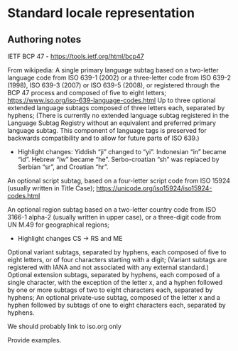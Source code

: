 # Standard locale representation

## Authoring notes

IETF BCP 47 - https://tools.ietf.org/html/bcp47

From wikipedia:
A single primary language subtag based on a two-letter language code from ISO 639-1 (2002) or a three-letter code from ISO 639-2 (1998), ISO 639-3 (2007) or ISO 639-5 (2008), or registered through the BCP 47 process and composed of five to eight letters;
https://www.iso.org/iso-639-language-codes.html
Up to three optional extended language subtags composed of three letters each, separated by hyphens; (There is currently no extended language subtag registered in the Language Subtag Registry without an equivalent and preferred primary language subtag. This component of language tags is preserved for backwards compatibility and to allow for future parts of ISO 639.)

- Highlight changes:  Yiddish “ji” changed to “yi”. Indonesian “in” became “id”. Hebrew “iw” became “he”. Serbo-croatian “sh” was replaced by Serbian “sr”, and Croatian “hr”. 

An optional script subtag, based on a four-letter script code from ISO 15924 (usually written in Title Case);
https://unicode.org/iso15924/iso15924-codes.html

An optional region subtag based on a two-letter country code from ISO 3166-1 alpha-2 (usually written in upper case), or a three-digit code from UN M.49 for geographical regions;
- Highlight changes CS -> RS and ME

Optional variant subtags, separated by hyphens, each composed of five to eight letters, or of four characters starting with a digit; (Variant subtags are registered with IANA and not associated with any external standard.)
Optional extension subtags, separated by hyphens, each composed of a single character, with the exception of the letter x, and a hyphen followed by one or more subtags of two to eight characters each, separated by hyphens;
An optional private-use subtag, composed of the letter x and a hyphen followed by subtags of one to eight characters each, separated by hyphens.

We should probably link to iso.org only

Provide examples.
